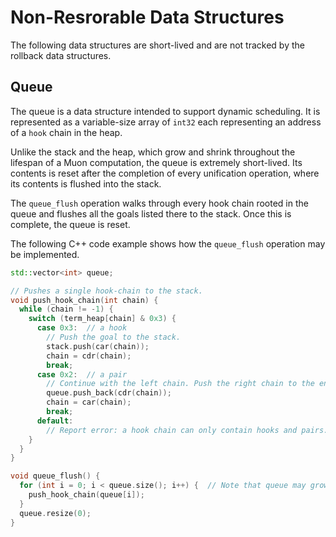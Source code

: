 # Non-Resrorable Data Structures

The following data structures are short-lived and are not tracked by the rollback data structures.

## Queue

The queue is a data structure intended to support dynamic scheduling. It is represented as a variable-size array of `int32` each representing an address of a `hook` chain in the heap.

Unlike the stack and the heap, which grow and shrink throughout the lifespan of a Muon computation, the queue is extremely short-lived. Its contents is reset after the completion of every unification operation, where its contents is flushed into the stack.

The `queue_flush` operation walks through every hook chain rooted in the queue and flushes all the goals listed there to the stack. Once this is complete, the queue is reset.

The following C++ code example shows how the `queue_flush` operation may be implemented.

```c++
std::vector<int> queue;

// Pushes a single hook-chain to the stack.
void push_hook_chain(int chain) {
  while (chain != -1) {
    switch (term_heap[chain] & 0x3) {
      case 0x3:  // a hook
        // Push the goal to the stack.
        stack.push(car(chain));
        chain = cdr(chain);
        break;
      case 0x2:  // a pair
        // Continue with the left chain. Push the right chain to the end of the queue.
        queue.push_back(cdr(chain));
        chain = car(chain);
        break;
      default:
        // Report error: a hook chain can only contain hooks and pairs.
    }
  }
}

void queue_flush() {
  for (int i = 0; i < queue.size(); i++) {  // Note that queue may grow during this process.
    push_hook_chain(queue[i]);
  }
  queue.resize(0);
}
```

